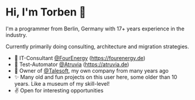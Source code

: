 # Hi, I'm Torben 👋

I'm a programmer from Berlin, Germany with 17+ years experience in the industry.

Currently primarily doing consulting, architecture and migration strategies.

- 👔 IT-Consultant [@FourEnergy](https://github.com/FourEnergy) (https://fourenergy.de)
- 👔 Test-Automator [@Atruvia](https://github.com/atruvia) (https://atruvia.de)
- 🏈 Owner of [@Talesoft](https://github.com/Talesoft), my own company from many years ago
- ✨ Many old and fun projects on this user here, some older than 10 years. Like a museum of my skill-level!
- ✌️ Open for interesting opportunities
